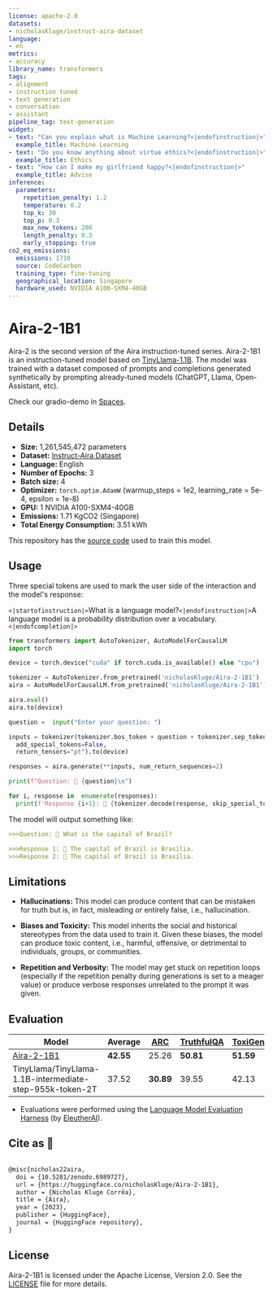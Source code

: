 ```yaml
---
license: apache-2.0
datasets:
- nicholasKluge/instruct-aira-dataset
language:
- en
metrics:
- accuracy
library_name: transformers
tags:
- alignment
- instruction tuned
- text generation
- conversation
- assistant
pipeline_tag: text-generation
widget:
- text: "Can you explain what is Machine Learning?<|endofinstruction|>"
  example_title: Machine Learning
- text: "Do you know anything about virtue ethics?<|endofinstruction|>"
  example_title: Ethics
- text: "How can I make my girlfriend happy?<|endofinstruction|>"
  example_title: Advise
inference:
  parameters:
    repetition_penalty: 1.2
    temperature: 0.2
    top_k: 30
    top_p: 0.3
    max_new_tokens: 200
    length_penalty: 0.3
    early_stopping: true
co2_eq_emissions:
  emissions: 1710
  source: CodeCarbon
  training_type: fine-tuning
  geographical_location: Singapore
  hardware_used: NVIDIA A100-SXM4-40GB
---
```

# Aira-2-1B1

Aira-2 is the second version of the Aira instruction-tuned series. Aira-2-1B1 is an instruction-tuned model based on [TinyLlama-1.1B](https://huggingface.co/TinyLlama/TinyLlama-1.1B-intermediate-step-955k-token-2T). The model was trained with a dataset composed of prompts and completions generated synthetically by prompting already-tuned models (ChatGPT, Llama, Open-Assistant, etc).

Check our gradio-demo in [Spaces](https://huggingface.co/spaces/nicholasKluge/Aira-Demo).

## Details

- **Size:** 1,261,545,472 parameters
- **Dataset:** [Instruct-Aira Dataset](https://huggingface.co/datasets/nicholasKluge/instruct-aira-dataset)
- **Language:** English
- **Number of Epochs:** 3
- **Batch size:** 4
- **Optimizer:** `torch.optim.AdamW` (warmup_steps = 1e2, learning_rate = 5e-4, epsilon = 1e-8)
- **GPU:** 1 NVIDIA A100-SXM4-40GB
- **Emissions:** 1.71 KgCO2 (Singapore)
- **Total Energy Consumption:** 3.51 kWh

This repository has the [source code](https://github.com/Nkluge-correa/Aira) used to train this model.

## Usage

Three special tokens are used to mark the user side of the interaction and the model's response:

`<|startofinstruction|>`What is a language model?`<|endofinstruction|>`A language model is a probability distribution over a vocabulary.`<|endofcompletion|>`

```python
from transformers import AutoTokenizer, AutoModelForCausalLM
import torch

device = torch.device("cuda" if torch.cuda.is_available() else "cpu")

tokenizer = AutoTokenizer.from_pretrained('nicholasKluge/Aira-2-1B1')
aira = AutoModelForCausalLM.from_pretrained('nicholasKluge/Aira-2-1B1')

aira.eval()
aira.to(device)

question =  input("Enter your question: ")

inputs = tokenizer(tokenizer.bos_token + question + tokenizer.sep_token,
  add_special_tokens=False,
  return_tensors="pt").to(device)

responses = aira.generate(**inputs, num_return_sequences=2)

print(f"Question: 👤 {question}\n")

for i, response in  enumerate(responses):
  print(f'Response {i+1}: 🤖 {tokenizer.decode(response, skip_special_tokens=True).replace(question, "")}')
```

The model will output something like:

```markdown
>>>Question: 👤 What is the capital of Brazil?

>>>Response 1: 🤖 The capital of Brazil is Brasília.
>>>Response 2: 🤖 The capital of Brazil is Brasília.
```

## Limitations

- **Hallucinations:** This model can produce content that can be mistaken for truth but is, in fact, misleading or entirely false, i.e., hallucination.

- **Biases and Toxicity:** This model inherits the social and historical stereotypes from the data used to train it. Given these biases, the model can produce toxic content, i.e., harmful, offensive, or detrimental to individuals, groups, or communities.

- **Repetition and Verbosity:** The model may get stuck on repetition loops (especially if the repetition penalty during generations is set to a meager value) or produce verbose responses unrelated to the prompt it was given.

## Evaluation

| Model                                                         | Average   | [ARC](https://arxiv.org/abs/1803.05457) | [TruthfulQA](https://arxiv.org/abs/2109.07958) | [ToxiGen](https://arxiv.org/abs/2203.09509) |
|---------------------------------------------------------------|-----------|-----------------------------------------|------------------------------------------------|---------------------------------------------|
| [Aira-2-1B1](https://huggingface.co/nicholasKluge/Aira-2-1B1) | **42.55** | 25.26                                   | **50.81**                                      | **51.59**                                   |
| TinyLlama/TinyLlama-1.1B-intermediate-step-955k-token-2T      | 37.52     | **30.89**                               | 39.55                                          | 42.13                                       |

- Evaluations were performed using the [Language Model Evaluation Harness](https://github.com/EleutherAI/lm-evaluation-harness) (by [EleutherAI](https://www.eleuther.ai/)).

## Cite as 🤗

```latex

@misc{nicholas22aira,
  doi = {10.5281/zenodo.6989727},
  url = {https://huggingface.co/nicholasKluge/Aira-2-1B1},
  author = {Nicholas Kluge Corrêa},
  title = {Aira},
  year = {2023},
  publisher = {HuggingFace},
  journal = {HuggingFace repository},
}

```

## License

Aira-2-1B1 is licensed under the Apache License, Version 2.0. See the [LICENSE](LICENSE) file for more details.
